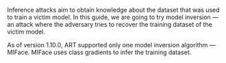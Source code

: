  Inference attacks aim to obtain knowledge about the dataset that was used to train a victim model. In this guide, we are going to try model inversion — an attack where the adversary tries to recover the training dataset of the victim model.

As of version 1.10.0, ART supported only one model inversion algorithm — MIFace. MIFace uses class gradients to infer the training dataset.